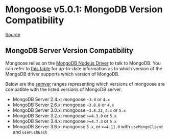 # Mongoose v5.0.1: MongoDB Version Compatibility

[Source](http://mongoosejs.com/docs/compatibility.html "Permalink to Mongoose v5.0.1: MongoDB Version Compatibility")

## MongoDB Server Version Compatibility

Mongoose relies on the [MongoDB Node.js Driver][1] to talk to MongoDB. You can refer to [this table][2] for up-to-date information as to which version of the MongoDB driver supports which version of MongoDB.

Below are the [semver][3] ranges representing which versions of mongoose are compatible with the listed versions of MongoDB server.

* MongoDB Server 2.4.x: mongoose `~3.8` or `4.x`
* MongoDB Server 2.6.x: mongoose `~3.8.8` or `4.x`
* MongoDB Server 3.0.x: mongoose `~3.8.22`, `4.x` or `5.x`
* MongoDB Server 3.2.x: mongoose `>=4.3.0` or `5.x`
* MongoDB Server 3.4.x: mongoose `>=4.7.3` or `5.x`
* MongoDB Server 3.6.x: mongoose `5.x`, or `>=4.11.0` with `useMongoClient` and `usePushEach`

[1]: http://mongodb.github.io/node-mongodb-native/
[2]: http://docs.mongodb.org/ecosystem/drivers/node-js/
[3]: http://semver.org/


